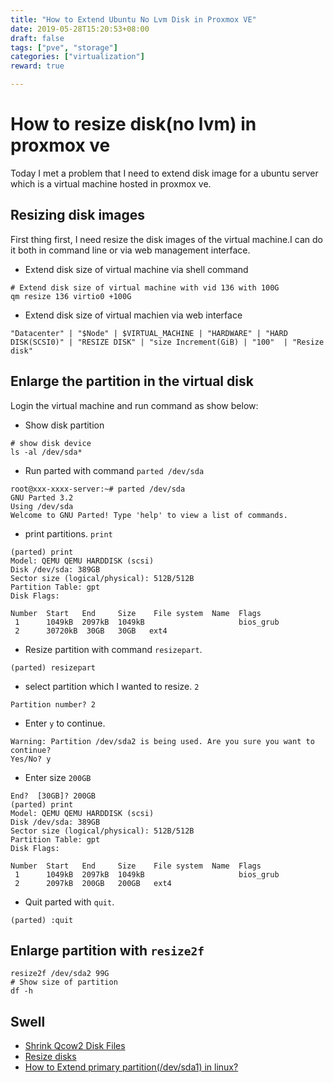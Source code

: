 ```yaml
---
title: "How to Extend Ubuntu No Lvm Disk in Proxmox VE"
date: 2019-05-28T15:20:53+08:00
draft: false
tags: ["pve", "storage"]
categories: ["virtualization"]
reward: true

---
```


# How to resize  disk(no lvm) in proxmox ve


Today I met a problem that I need to extend disk image for a ubuntu server which is a virtual machine hosted in proxmox ve.

## Resizing disk images

First thing first, I need resize the disk images of the virtual machine.I can do it both in command line or via web management interface.

- Extend disk size of virtual machine via shell command

```shell
# Extend disk size of virtual machine with vid 136 with 100G
qm resize 136 virtio0 +100G

```
 - Extend disk size of virtual machien via web interface

 

`"Datacenter" | "$Node" | $VIRTUAL_MACHINE | "HARDWARE" | "HARD DISK(SCSI0)" | "RESIZE DISK" | "size Increment(GiB) | "100"  | "Resize disk"`


## Enlarge the partition in the virtual disk

Login the virtual machine and run command as show below:

-  Show disk partition

``` shell
# show disk device
ls -al /dev/sda*
```

- Run parted with command `parted /dev/sda`

``` shell
root@xxx-xxxx-server:~# parted /dev/sda
GNU Parted 3.2
Using /dev/sda
Welcome to GNU Parted! Type 'help' to view a list of commands.
```

-  print partitions. `print`

```shell
(parted) print
Model: QEMU QEMU HARDDISK (scsi)
Disk /dev/sda: 389GB
Sector size (logical/physical): 512B/512B
Partition Table: gpt
Disk Flags:

Number  Start   End     Size    File system  Name  Flags
 1      1049kB  2097kB  1049kB                     bios_grub
 2      30720kB  30GB   30GB   ext4
```

-  Resize partition with command `resizepart`.

```shell
(parted) resizepart
```

-  select partition which I wanted to resize. `2`

```shell
Partition number? 2
```

-  Enter `y` to continue.

```shell
Warning: Partition /dev/sda2 is being used. Are you sure you want to continue?
Yes/No? y
```

-  Enter size `200GB`

```shell
End?  [30GB]? 200GB
(parted) print
Model: QEMU QEMU HARDDISK (scsi)
Disk /dev/sda: 389GB
Sector size (logical/physical): 512B/512B
Partition Table: gpt
Disk Flags:

Number  Start   End     Size    File system  Name  Flags
 1      1049kB  2097kB  1049kB                     bios_grub
 2      2097kB  200GB   200GB   ext4
```

 - Quit parted with `quit`.

```shell
(parted) :quit
```


## Enlarge partition with `resize2f`


```shell
resize2f /dev/sda2 99G
# Show size of partition
df -h 

```





## Swell

  - [Shrink Qcow2 Disk Files](https://pve.proxmox.com/wiki/Shrink_Qcow2_Disk_Files)
  - [Resize disks](https://pve.proxmox.com/wiki/Resize_disks)
  - [How to Extend primary partition(/dev/sda1) in linux?
](https://superuser.com/questions/441379/how-to-extend-primary-partition-dev-sda1-in-linux)